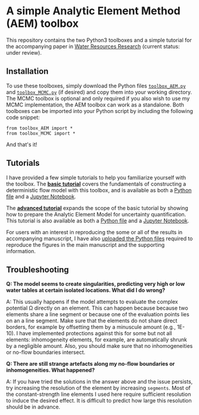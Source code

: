 # A simple Analytic Element Method (AEM) toolbox

This repository contains the two Python3 toolboxes and a simple tutorial for the accompanying paper in [Water Resources Research](https://agupubs.onlinelibrary.wiley.com/journal/19447973) (current status: under review).

## Installation

To use these toolboxes, simply download the Python files [`toolbox_AEM.py`](https://github.com/MaxRamgraber/Simple-AEM-Toolbox/blob/main/toolbox_AEM.py) and [`toolbox_MCMC.py`](https://github.com/MaxRamgraber/Simple-AEM-Toolbox/blob/main/toolbox_MCMC.py) (if desired) and copy them into your working directory. The MCMC toolbox is optional and only required if you also wish to use my MCMC implementation, the AEM toolbox can work as a standalone. Both toolboxes can be imported into your Python script by including the following code snippet:

```
from toolbox_AEM import *
from toolbox_MCMC import *
```

And that's it! 

## Tutorials

I have provided a few simple tutorials to help you familiarize yourself with the toolbox. The [**basic tutorial**](https://github.com/MaxRamgraber/Simple-AEM-Toolbox/tree/main/Tutorials/Tutorial%2001%20Basic%20AEM) covers the fundamentals of constructing a deterministic flow model with this toolbox, and is available as both a [Python file](https://github.com/MaxRamgraber/Simple-AEM-Toolbox/blob/main/Tutorials/Tutorial%2001%20Basic%20AEM/basic_tutorial.py) and a [Jupyter Notebook](https://github.com/MaxRamgraber/Simple-AEM-Toolbox/blob/main/Tutorials/Tutorial%2001%20Basic%20AEM/basic_tutorial.ipynb). 

The [**advanced tutorial**](https://github.com/MaxRamgraber/Simple-AEM-Toolbox/tree/main/Tutorials/Tutorial%2002%20Uncertainty%20Estimation) expands the scope of the basic tutorial by showing how to prepare the Analytic Element Model for uncertainty quantification. This tutorial is also available as both a [Python file](https://github.com/MaxRamgraber/Simple-AEM-Toolbox/blob/main/Tutorials/Tutorial%2002%20Uncertainty%20Estimation/uncertainty_estimation_example.py) and a [Jupyter Notebook](https://github.com/MaxRamgraber/Simple-AEM-Toolbox/blob/main/Tutorials/Tutorial%2002%20Uncertainty%20Estimation/uncertainty_estimation_example.ipynb).

For users with an interest in reproducing the some or all of the results in accompanying manuscript, I have also [uploaded the Python files](https://github.com/MaxRamgraber/Simple-AEM-Toolbox/tree/main/Manuscript%20files) required to reproduce the figures in the main manuscript and the supporting information.

## Troubleshooting

**Q: The model seems to create singularities, predicting very high or low water tables at certain isolated locations. What did I do wrong?**

A: This usually happens if the model attempts to evaluate the complex potential Ω directly on an element. This can happen because because two elements share a line segment or because one of the evaluation points lies on an a line segment. Make sure that the elements do not share direct borders, for example by offsetting them by a minuscule amount (e.g., 1E-10). I have implemented protections against this for some but not all elements: inhomogeneity elements, for example, are automatically shrunk by a negligible amount. Also, you should make sure that no inhomogeneities or no-flow boundaries intersect.

**Q: There are still strange artefacts along my no-flow boundaries or inhomogeneities. What happened?**

A: If you have tried the solutions in the answer above and the issue persists, try increasing the resolution of the element by increasing `segments`. Most of the constant-strength line elements I used here require sufficient resolution to induce the desired effect. It is difficult to predict how large this resolution should be in advance.
